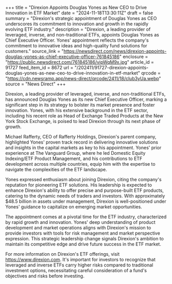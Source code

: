 +++
title = "Direxion Appoints Douglas Yones as New CEO to Drive Innovation in ETF Market"
date = "2024-11-18T13:30:11Z"
draft = false
summary = "Direxion's strategic appointment of Douglas Yones as CEO underscores its commitment to innovation and growth in the rapidly evolving ETF industry."
description = "Direxion, a leading provider of leveraged, inverse, and non-traditional ETFs, appoints Douglas Yones as Chief Executive Officer. Yones' appointment reflects the company's commitment to innovative ideas and high-quality fund solutions for customers."
source_link = "https://newsdirect.com/news/direxion-appoints-douglas-yones-as-chief-executive-officer-761845186"
enclosure = "https://public.newsdirect.com/761845186/vipWqM9x.jpg"
article_id = 91727
feed_item_id = 8672
url = "/202411/91727-direxion-appoints-douglas-yones-as-new-ceo-to-drive-innovation-in-etf-market"
qrcode = "https://cdn.newsramp.app/news-direct/qrcode/2411/18/club3yUa.webp"
source = "News Direct"
+++

<p>Direxion, a leading provider of leveraged, inverse, and non-traditional ETFs, has announced Douglas Yones as its new Chief Executive Officer, marking a significant step in its strategy to bolster its market presence and foster innovation. Yones, with his extensive background in the ETF sector, including his recent role as Head of Exchange Traded Products at the New York Stock Exchange, is poised to lead Direxion through its next phase of growth.</p><p>Michael Rafferty, CEO of Rafferty Holdings, Direxion's parent company, highlighted Yones' proven track record in delivering innovative solutions and insights in the capital markets as key to his appointment. Yones' prior experience at The Vanguard Group, where he led Domestic Equity Indexing/ETF Product Management, and his contributions to ETF development across multiple countries, equip him with the expertise to navigate the complexities of the ETF landscape.</p><p>Yones expressed enthusiasm about joining Direxion, citing the company's reputation for pioneering ETF solutions. His leadership is expected to enhance Direxion's ability to offer precise and purpose-built ETF products, catering to the dynamic needs of traders and investors. With approximately $48.5 billion in assets under management, Direxion is well-positioned under Yones' guidance to capitalize on emerging market opportunities.</p><p>The appointment comes at a pivotal time for the ETF industry, characterized by rapid growth and innovation. Yones' deep understanding of product development and market operations aligns with Direxion's mission to provide investors with tools for risk management and market perspective expression. This strategic leadership change signals Direxion's ambition to maintain its competitive edge and drive future success in the ETF market.</p><p>For more information on Direxion's ETF offerings, visit <a href='https://www.direxion.com' rel='nofollow' target='_blank'>https://www.direxion.com</a>. It's important for investors to recognize that leveraged and inverse ETFs carry higher risks compared to traditional investment options, necessitating careful consideration of a fund's objectives and risks before investing.</p>